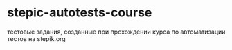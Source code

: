 # stepic-autotests-course

тестовые задания, созданные при прохождении курса по автоматизации тестов на stepik.org